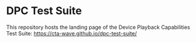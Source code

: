 # DPC Test Suite
This repository hosts the landing page of the Device Playback Capabilities Test Suite: https://cta-wave.github.io/dpc-test-suite/
